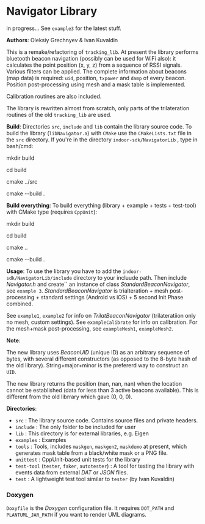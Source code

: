 Navigator Library
======
in progress... See `example3` for the latest stuff.

__Authors__: Oleksiy Grechnyev & Ivan Kuvaldin

This is a remake/refactoring of `tracking_lib`. At present the library performs bluetooth beacon
navigation (possibly can be used for WiFi also):  it calculates the point position (x, y, z) from 
a sequence of RSSI signals.
Various filters can be applied. The complete information about beacons (map data) is required:
`uid`, position, `txpower` and `damp` of every beacon. Position post-processing using mesh
and a mask table is implemented.

Calibration routines are also included.

The library is rewritten almost from scratch, only parts of the trilateration routines of the
old `tracking_lib` are used.

__Build__: Directories `src`, `include` and `lib` contain the library source code. To build the library 
(`libNavigator.a`) with
`CMake` use  the `CMakeLists.txt` file in the `src` directory. If you're in the directory `indoor-sdk/NavigatorLib` ,
type in bash/cmd:

mkdir build

cd build

cmake ../src

cmake --build .

__Build__ __everything__: To build everything (library + example + tests + test-tool) with CMake type
(requires `CppUnit`):

mkdir build

cd build

cmake ..

cmake --build .


__Usage__: To use the library you have to add the `indoor-sdk/NavigatorLib/include` directory
 to your incluude path. Then include _Navigator.h_ and create`` an
instance of class _StandardBeaconNavigator_, see `example 3`.   _StandardBeaconNavigator_ is 
trialteration + mesh post-processing + standard settings (Android vs iOS) + 5 second Init Phase combined.

See `example1`,  `example2` for info on _TrilatBeaconNavigator_ (trilateratiion only no mesh, custom settings). 
See `exampleCalibrate` for info on calibration. 
For the mesh+mask post-processing, see `exampleMesh1`, `exampleMesh2`.

__Note__: 

The new library uses _BeaconUID_ (unique ID) as an arbitrary sequence of bytes, with several different
constructors (as opposed to the 8-byte hash of the old library). String+major+minor is the prefererd way
to construct an `UID`.

The new library returns the position (nan, nan, nan) when the location cannot be established 
(data for less than 3 active beacons available). This is different from the old librrary which gave (0, 0, 0). 
 
__Directories__:

* `src` : The library source code. Contains source files and private headers.
* `include` : The only folder to be included for user
* `lib` : This directory is for external libraries, e.g. Eigen
* `examples` : Examples
* `tools` : Tools, includes `maskgen`, `maskgen2`, `maskdemo` at present, which generates mask table from a black/white mask or a PNG file.
* `unittest` : CppUnit-based unit tests for the library
* `test-tool` (`tester`, `faker`, `autotester`) : A tool for testing the library with events data
 from external _DAT_ or _JSON_ files.
* `test` : A lightweight test tool similar to `tester` (by Ivan Kuvaldin)

### Doxygen
`Doxyfile` is the *Doxygen* configuration file. It requires `DOT_PATH` and
`PLANTUML_JAR_PATH` if you want to render UML diagrams.